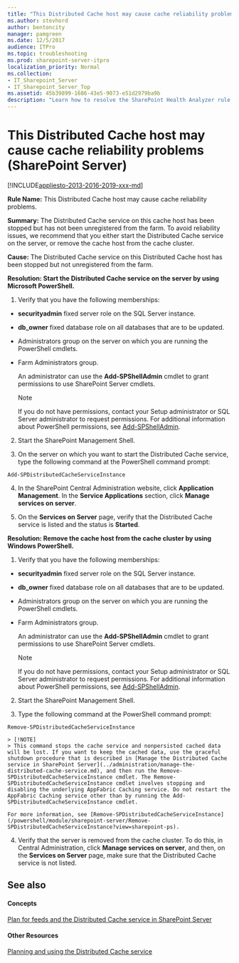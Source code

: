 ```yaml
---
title: "This Distributed Cache host may cause cache reliability problems (SharePoint Server)"
ms.author: stevhord
author: bentoncity
manager: pamgreen
ms.date: 12/5/2017
audience: ITPro
ms.topic: troubleshooting
ms.prod: sharepoint-server-itpro
localization_priority: Normal
ms.collection:
- IT_Sharepoint_Server
- IT_Sharepoint_Server_Top
ms.assetid: 45b39899-1686-43e5-9073-e51d2979ba9b
description: "Learn how to resolve the SharePoint Health Analyzer rule: This Distributed Cache host may cause cache reliability problems, for SharePoint Server."
---
```


# This Distributed Cache host may cause cache reliability problems (SharePoint Server)

[!INCLUDE[appliesto-2013-2016-2019-xxx-md](../includes/appliesto-2013-2016-2019-xxx-md.md)]
  
 **Rule Name:** This Distributed Cache host may cause cache reliability problems. 
  
 **Summary:** The Distributed Cache service on this cache host has been stopped but has not been unregistered from the farm. To avoid reliability issues, we recommend that you either start the Distributed Cache service on the server, or remove the cache host from the cache cluster. 
  
 **Cause:** The Distributed Cache service on this Distributed Cache host has been stopped but not unregistered from the farm. 
  
 **Resolution: Start the Distributed Cache service on the server by using Microsoft PowerShell.**
  
1. Verify that you have the following memberships:
    
  - **securityadmin** fixed server role on the SQL Server instance. 
    
  - **db_owner** fixed database role on all databases that are to be updated. 
    
  - Administrators group on the server on which you are running the PowerShell cmdlets.
    
  - Farm Administrators group.
    
    An administrator can use the **Add-SPShellAdmin** cmdlet to grant permissions to use SharePoint Server cmdlets. 
    
    > [!NOTE]
    > If you do not have permissions, contact your Setup administrator or SQL Server administrator to request permissions. For additional information about PowerShell permissions, see [Add-SPShellAdmin](/powershell/module/sharepoint-server/Add-SPShellAdmin?view=sharepoint-ps). 
  
2. Start the SharePoint Management Shell.
    
3. On the server on which you want to start the Distributed Cache service, type the following command at the PowerShell command prompt:
    
  ```
  Add-SPDistributedCacheServiceInstance
  ```

4. In the SharePoint Central Administration website, click **Application Management**. In the **Service Applications** section, click **Manage services on server**. 
    
5. On the **Services on Server** page, verify that the Distributed Cache service is listed and the status is **Started**.
    
**Resolution: Remove the cache host from the cache cluster by using Windows PowerShell.**
  
1. Verify that you have the following memberships:
    
  - **securityadmin** fixed server role on the SQL Server instance. 
    
  - **db_owner** fixed database role on all databases that are to be updated. 
    
  - Administrators group on the server on which you are running the PowerShell cmdlets.
    
  - Farm Administrators group.
    
    An administrator can use the **Add-SPShellAdmin** cmdlet to grant permissions to use SharePoint Server cmdlets. 
    
    > [!NOTE]
    > If you do not have permissions, contact your Setup administrator or SQL Server administrator to request permissions. For additional information about PowerShell permissions, see [Add-SPShellAdmin](/powershell/module/sharepoint-server/Add-SPShellAdmin?view=sharepoint-ps). 
  
2. Start the SharePoint Management Shell.
    
3. Type the following command at the PowerShell command prompt:
    
  ```
  Remove-SPDistributedCacheServiceInstance
  ```

    > [!NOTE]
    > This command stops the cache service and nonpersisted cached data will be lost. If you want to keep the cached data, use the graceful shutdown procedure that is described in [Manage the Distributed Cache service in SharePoint Server](../administration/manage-the-distributed-cache-service.md), and then run the Remove-SPDistributedCacheServiceInstance cmdlet. The Remove-SPDistributedCacheServiceInstance cmdlet involves stopping and disabling the underlying AppFabric Caching service. Do not restart the AppFabric Caching service other than by running the Add-SPDistributedCacheServiceInstance cmdlet. 
  
    For more information, see [Remove-SPDistributedCacheServiceInstance](/powershell/module/sharepoint-server/Remove-SPDistributedCacheServiceInstance?view=sharepoint-ps).
    
4. Verify that the server is removed from the cache cluster. To do this, in Central Administration, click **Manage services on server**, and then, on the **Services on Server** page, make sure that the Distributed Cache service is not listed. 
    
## See also
<a name="server"> </a>

#### Concepts

[Plan for feeds and the Distributed Cache service in SharePoint Server](../administration/plan-for-feeds-and-the-distributed-cache-service.md)
#### Other Resources

[Planning and using the Distributed Cache service](http://go.microsoft.com/fwlink/p/?LinkID=271302)

